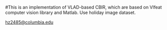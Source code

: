 #This is an implementation of VLAD-based CBIR, which are based on Vlfeat computer vision library and Matlab. Use holiday image dataset. 



hz2485@columbia.edu